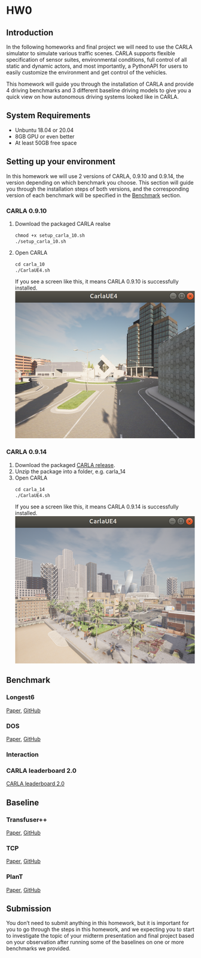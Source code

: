 # HW0
## Introduction
In the following homeworks and final project we will need to use the CARLA simulator to simulate various traffic scenes. CARLA supports flexible specification of sensor suites, environmental conditions, full control of all static and dynamic actors, and most importantly, a PythonAPI for users to easily customize the environment and get control of the vehicles. 

This homework will guide you through the installation of CARLA and provide 4 driving benchmarks and 3 different baseline driving models to give you a quick view on how autonomous driving systems looked like in CARLA.

## System Requirements
- Unbuntu 18.04 or 20.04
- 8GB GPU or even better
- At least 50GB free space

## Setting up your environment
In this homework we will use 2 versions of CARLA, 0.9.10 and 0.9.14, the version depending on which benchmark you choose. This section will guide you through the installation steps of both versions, and the corresponding version of each benchmark will be specified  in the [Benchmark](#benchmark) section.

### CARLA 0.9.10
  1. Download the packaged CARLA realse  
      ```shell
      chmod +x setup_carla_10.sh
      ./setup_carla_10.sh
      ```
  2. Open CARLA
      ```shell
      cd carla_10
      ./CarlaUE4.sh
      ``` 
      If you see a screen like this, it means CARLA 0.9.10 is successfully installed.
      ![](./assets/carla_10_example.png)

### CARLA 0.9.14
  1. Download the packaged [CARLA release](https://leaderboard-public-contents.s3.us-west-2.amazonaws.com/CARLA_Leaderboard_2.0.tar.xz).
  2. Unzip the package into a folder, e.g. carla_14
  3. Open CARLA
      ```shell
      cd carla_14
      ./CarlaUE4.sh
      ``` 
      If you see a screen like this, it means CARLA 0.9.14 is successfully installed.
      ![](./assets/carla_14_example.png)

## Benchmark
### Longest6
   

[Paper](https://www.cvlibs.net/publications/Chitta2022PAMI.pdf), [GitHub](https://github.com/autonomousvision/transfuser?tab=readme-ov-file)

### DOS
  

 [Paper](https://arxiv.org/pdf/2305.10507.pdf), [GitHub](https://github.com/opendilab/DOS)

### Interaction
  

### CARLA leaderboard 2.0
  
  [CARLA leaderboard 2.0](https://leaderboard.carla.org/get_started/)

## Baseline
### Transfuser++
  
 [Paper](https://arxiv.org/pdf/2306.07957.pdf), [GitHub](https://github.com/autonomousvision/carla_garage)

### TCP
  
  [Paper](https://arxiv.org/pdf/2206.08129.pdf), [GitHub](https://github.com/OpenDriveLab/TCP)

### PlanT
  [Paper](https://arxiv.org/pdf/2210.14222.pdf), [GitHub](https://github.com/autonomousvision/plant)

## Submission
You don’t need to submit anything in this homework, but it is important for you to go through the steps in this homework, and we expecting you to start to investigate the topic of your midterm presentation and final project based on your observation after running some of the baselines on one or more benchmarks we provided.
